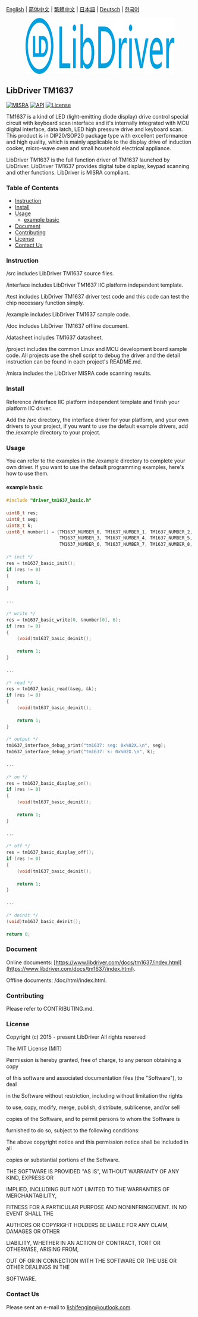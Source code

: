 [English](/README.md) | [ 简体中文](/README_zh-Hans.md) | [繁體中文](/README_zh-Hant.md) | [日本語](/README_ja.md) | [Deutsch](/README_de.md) | [한국어](/README_ko.md)

<div align=center>
<img src="/doc/image/logo.svg" width="400" height="150"/>
</div>

## LibDriver TM1637

[![MISRA](https://img.shields.io/badge/misra-compliant-brightgreen.svg)](/misra/README.md) [![API](https://img.shields.io/badge/api-reference-blue.svg)](https://www.libdriver.com/docs/tm1637/index.html) [![License](https://img.shields.io/badge/license-MIT-brightgreen.svg)](/LICENSE)

TM1637 is a kind of LED (light-emitting diode display) drive control special circuit with keyboard scan interface and it's internally integrated with MCU digital interface, data latch, LED high pressure drive and keyboard scan. This product is in DIP20/SOP20 package type with excellent performance and high quality, which is mainly applicable to the display drive of induction cooker, micro-wave oven and small household electrical appliance.

LibDriver TM1637 is the full function driver of TM1637 launched by LibDriver. LibDriver TM1637 provides digital tube display, keypad scanning and other functions. LibDriver is MISRA compliant.

### Table of Contents

  - [Instruction](#Instruction)
  - [Install](#Install)
  - [Usage](#Usage)
    - [example basic](#example-basic)
  - [Document](#Document)
  - [Contributing](#Contributing)
  - [License](#License)
  - [Contact Us](#Contact-Us)

### Instruction

/src includes LibDriver TM1637 source files.

/interface includes LibDriver TM1637 IIC platform independent template.

/test includes LibDriver TM1637 driver test code and this code can test the chip necessary function simply.

/example includes LibDriver TM1637 sample code.

/doc includes LibDriver TM1637 offline document.

/datasheet includes TM1637 datasheet.

/project includes the common Linux and MCU development board sample code. All projects use the shell script to debug the driver and the detail instruction can be found in each project's README.md.

/misra includes the LibDriver MISRA code scanning results.

### Install

Reference /interface IIC platform independent template and finish your platform IIC driver.

Add the /src directory, the interface driver for your platform, and your own drivers to your project, if you want to use the default example drivers, add the /example directory to your project.

### Usage

You can refer to the examples in the /example directory to complete your own driver. If you want to use the default programming examples, here's how to use them.

#### example basic

```C
#include "driver_tm1637_basic.h"

uint8_t res;
uint8_t seg;
uint8_t k;
uint8_t number[] = {TM1637_NUMBER_0, TM1637_NUMBER_1, TM1637_NUMBER_2,
                    TM1637_NUMBER_3, TM1637_NUMBER_4, TM1637_NUMBER_5,
                    TM1637_NUMBER_6, TM1637_NUMBER_7, TM1637_NUMBER_8, TM1637_NUMBER_9};

/* init */
res = tm1637_basic_init();
if (res != 0)
{
    return 1;
}

...
    
/* write */
res = tm1637_basic_write(0, &number[0], 6);
if (res != 0)
{
    (void)tm1637_basic_deinit();
    
    return 1;
}

...
    
/* read */
res = tm1637_basic_read(&seg, &k);
if (res != 0)
{
    (void)tm1637_basic_deinit();
    
    return 1;
}

/* output */
tm1637_interface_debug_print("tm1637: seg: 0x%02X.\n", seg);
tm1637_interface_debug_print("tm1637: k: 0x%02X.\n", k);

...
    
/* on */
res = tm1637_basic_display_on();
if (res != 0)
{
    (void)tm1637_basic_deinit();
    
    return 1;
}

...
    
/* off */
res = tm1637_basic_display_off();
if (res != 0)
{
    (void)tm1637_basic_deinit();
    
    return 1;
}

...
    
/* deinit */
(void)tm1637_basic_deinit();

return 0;
```

### Document

Online documents: [https://www.libdriver.com/docs/tm1637/index.html](https://www.libdriver.com/docs/tm1637/index.html).

Offline documents: /doc/html/index.html.

### Contributing

Please refer to CONTRIBUTING.md.

### License

Copyright (c) 2015 - present LibDriver All rights reserved



The MIT License (MIT) 



Permission is hereby granted, free of charge, to any person obtaining a copy

of this software and associated documentation files (the "Software"), to deal

in the Software without restriction, including without limitation the rights

to use, copy, modify, merge, publish, distribute, sublicense, and/or sell

copies of the Software, and to permit persons to whom the Software is

furnished to do so, subject to the following conditions: 



The above copyright notice and this permission notice shall be included in all

copies or substantial portions of the Software. 



THE SOFTWARE IS PROVIDED "AS IS", WITHOUT WARRANTY OF ANY KIND, EXPRESS OR

IMPLIED, INCLUDING BUT NOT LIMITED TO THE WARRANTIES OF MERCHANTABILITY,

FITNESS FOR A PARTICULAR PURPOSE AND NONINFRINGEMENT. IN NO EVENT SHALL THE

AUTHORS OR COPYRIGHT HOLDERS BE LIABLE FOR ANY CLAIM, DAMAGES OR OTHER

LIABILITY, WHETHER IN AN ACTION OF CONTRACT, TORT OR OTHERWISE, ARISING FROM,

OUT OF OR IN CONNECTION WITH THE SOFTWARE OR THE USE OR OTHER DEALINGS IN THE

SOFTWARE. 

### Contact Us

Please sent an e-mail to lishifenging@outlook.com.